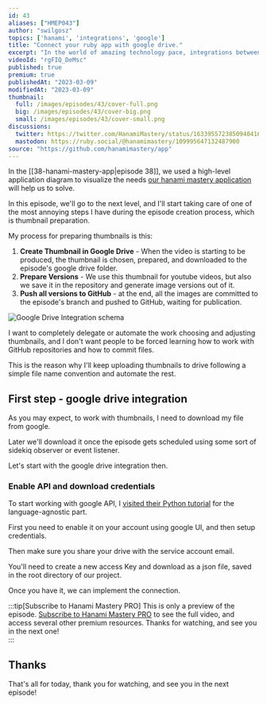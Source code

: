 ```yaml
---
id: 43
aliases: ["HMEP043"]
author: "swilgosz"
topics: ['hanami', 'integrations', 'google']
title: "Connect your ruby app with google drive."
excerpt: "In the world of amazing technology pace, integrations between services are the key to success and the same applies to ruby projects. In this episode, we integrate our Hanami application with Google drive."
videoId: "rgFIQ_DeMsc"
published: true
premium: true
publishedAt: "2023-03-09"
modifiedAt: "2023-03-09"
thumbnail:
  full: /images/episodes/43/cover-full.png
  big: /images/episodes/43/cover-big.png
  small: /images/episodes/43/cover-small.png
discussions:
  twitter: https://twitter.com/HanamiMastery/status/1633955723850940416
  mastodon: https://ruby.social/@hanamimastery/109995647132487900
source: "https://github.com/hanamimastery/app"
---
```

In the [[38-hanami-mastery-app|episode 38]], we used a high-level application diagram to visualize the needs [our hanami mastery application](https://app.hanamimastery.com) will help us to solve.

In this episode, we'll go to the next level, and I'll start taking care of one of the most annoying steps I have during the episode creation process, which is thumbnail preparation.

My process for preparing thumbnails is this: 

1. **Create Thumbnail in Google Drive** - When the video is starting to be produced, the thumbnail is chosen, prepared, and downloaded to the episode's google drive folder.
2. **Prepare Versions** - We use this thumbnail for youtube videos, but also we save it in the repository and generate image versions out of it.
3. **Push all versions to GitHub** - at the end, all the images are committed to the episode's branch and pushed to GitHub, waiting for publication. 

![Google Drive Integration schema](google-drive-component-diagram.png)

I want to completely delegate or automate the work choosing and adjusting thumbnails, and I don't want people to be forced learning how to work with GitHub repositories and how to commit files.

This is the reason why I'll keep uploading thumbnails to drive following a simple file name convention and automate the rest.

## First step - google drive integration

As you may expect, to work with thumbnails, I need to download my file from google.

Later we'll download it once the episode gets scheduled using some sort of sidekiq observer or event listener.

Let's start with the google drive integration then.

### Enable API and download credentials

To start working with google API, I [visited their Python tutorial](https://developers.google.com/drive/api/quickstart/python) for the language-agnostic part.

First you need to enable it on your account using google UI, and then  setup credentials.

Then make sure you share your drive with the service account email.

 You'll need to create a new access Key and download as a json file, saved in the root directory of our project.

Once you have it, we can implement the connection.

:::tip[Subscribe to Hanami Mastery PRO]
This is only a preview of the episode. [Subscribe to Hanami Mastery PRO](https://pro.hanamimastery.com/hanami-mastery-pro) to see the full video, and access several other premium resources. Thanks for watching, and see you in the next one!  
:::

## Thanks

That's all for today, thank you for watching, and see you in the next episode!

